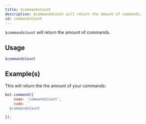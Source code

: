```yaml
---
title: $commandsCount
description: $commandsCount will return the amount of commands.
id: commandsCount
---
```


`$commandsCount` will return the amount of commands.

## Usage

```php
$commandsCount
```

## Example(s)

This will return the the amount of your commands:

```javascript
bot.command({
    name: 'commandsCount',
    code: `
  $commandsCount
  `
});
```